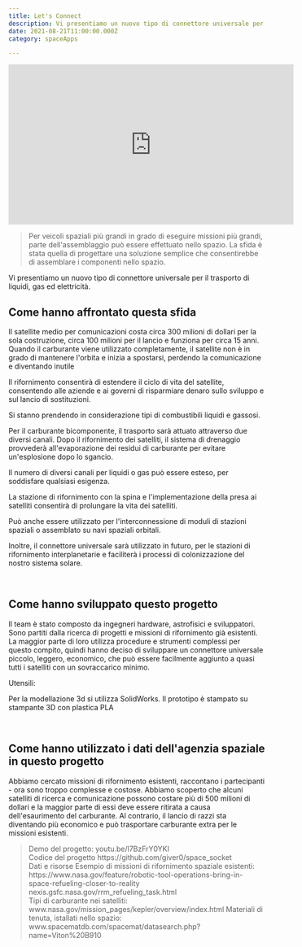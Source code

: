 ```yaml
---
title: Let's Connect
description: Vi presentiamo un nuovo tipo di connettore universale per il trasporto di liquidi, gas ed elettricità.
date: 2021-08-21T11:00:00.000Z
category: spaceApps

---
```


<iframe class="w-full" width="560" height="315" src="https://www.youtube.com/embed/l7BzFrY0YKI" alt="connettori universali per satelliti"  frameborder="0" allow="accelerometer; autoplay; clipboard-write; encrypted-media; gyroscope; picture-in-picture" allowfullscreen title="connettori universali per satelliti"></iframe>

<blockquote>
Per veicoli spaziali più grandi in grado di eseguire missioni più grandi, parte dell'assemblaggio può essere effettuato nello spazio. La sfida è stata quella di progettare una soluzione semplice che consentirebbe di assemblare i componenti nello spazio.
</blockquote>

Vi presentiamo un nuovo tipo di connettore universale per il trasporto di liquidi, gas ed elettricità.



<h2>Come hanno affrontato questa sfida</h2>
Il satellite medio per comunicazioni costa circa 300 milioni di dollari per la sola costruzione, circa 100 milioni per il lancio e funziona per circa 15 anni. Quando il carburante viene utilizzato completamente, il satellite non è in grado di mantenere l'orbita e inizia a spostarsi, perdendo la comunicazione e diventando inutile

Il rifornimento consentirà di estendere il ciclo di vita del satellite, consentendo alle aziende e ai governi di risparmiare denaro sullo sviluppo e sul lancio di sostituzioni.

Si stanno prendendo in considerazione tipi di combustibili liquidi e gassosi.

Per il carburante bicomponente, il trasporto sarà attuato attraverso due diversi canali. Dopo il rifornimento dei satelliti, il sistema di drenaggio provvederà all'evaporazione dei residui di carburante per evitare un'esplosione dopo lo sgancio.

Il numero di diversi canali per liquidi o gas può essere esteso, per soddisfare qualsiasi esigenza.

La stazione di rifornimento con la spina e l'implementazione della presa ai satelliti consentirà di prolungare la vita dei satelliti.

Può anche essere utilizzato per l'interconnessione di moduli di stazioni spaziali o assemblato su navi spaziali orbitali.

Inoltre, il connettore universale sarà utilizzato in futuro, per le stazioni di rifornimento interplanetarie e faciliterà i processi di colonizzazione del nostro sistema solare.


<br/>
<h2>Come hanno sviluppato questo progetto</h2>

Il team è stato composto da ingegneri hardware, astrofisici e sviluppatori. Sono partiti dalla ricerca di progetti e missioni di rifornimento già esistenti. La maggior parte di loro utilizza procedure e strumenti complessi per questo compito, quindi hanno deciso di sviluppare un connettore universale piccolo, leggero, economico, che può essere facilmente aggiunto a quasi tutti i satelliti con un sovraccarico minimo.

Utensili:

Per la modellazione 3d si utilizza SolidWorks. Il prototipo è stampato su stampante 3D con plastica PLA



<br/>
<h2>Come hanno utilizzato i dati dell'agenzia spaziale in questo progetto</h2>
Abbiamo cercato missioni di rifornimento esistenti, raccontano i partecipanti - ora sono troppo complesse e costose. Abbiamo scoperto che alcuni satelliti di ricerca e comunicazione possono costare più di 500 milioni di dollari e la maggior parte di essi deve essere ritirata a causa dell'esaurimento del carburante. Al contrario, il lancio di razzi sta diventando più economico e può trasportare carburante extra per le missioni esistenti.



<blockquote>
Demo del progetto:
youtu.be/l7BzFrY0YKI <br/>
Codice del progetto
https://github.com/giver0/space_socket <br/>
Dati e risorse
Esempio di missioni di rifornimento spaziale esistenti: https://www.nasa.gov/feature/robotic-tool-operations-bring-in-space-refueling-closer-to-reality
nexis.gsfc.nasa.gov/rrm_refueling_task.html <br/>
Tipi di carburante nei satelliti:
www.nasa.gov/mission_pages/kepler/overview/index.html
Materiali di tenuta, istallati nello spazio: www.spacematdb.com/spacemat/datasearch.php?name=Viton%20B910
</blockquote>
